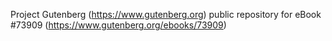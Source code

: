 Project Gutenberg (https://www.gutenberg.org) public repository for eBook #73909 (https://www.gutenberg.org/ebooks/73909)
